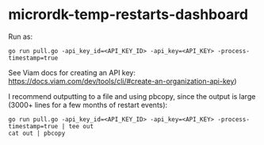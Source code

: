 # micrordk-temp-restarts-dashboard

Run as:

```
go run pull.go -api_key_id=<API_KEY_ID> -api_key=<API_KEY> -process-timestamp=true
```

See Viam docs for creating an API key: https://docs.viam.com/dev/tools/cli/#create-an-organization-api-key)

I recommend outputting to a file and using pbcopy, since the output is large (3000+ lines for a few months of restart events):

```
go run pull.go -api_key_id=<API_KEY_ID> -api_key=<API_KEY> -process-timestamp=true | tee out
cat out | pbcopy
```
